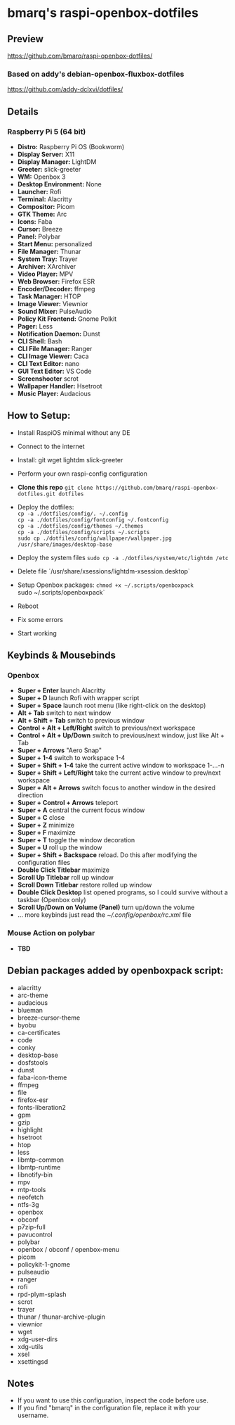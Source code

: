 # bmarq's raspi-openbox-dotfiles
## Preview
https://github.com/bmarq/raspi-openbox-dotfiles/
<br />

### Based on addy's debian-openbox-fluxbox-dotfiles
https://github.com/addy-dclxvi/dotfiles/
<br />

## Details
### Raspberry Pi 5 (64 bit)
- **Distro:** Raspberry Pi OS (Bookworm)
- **Display Server:** X11
- **Display Manager:** LightDM
- **Greeter:** slick-greeter
- **WM:** Openbox 3
- **Desktop Environment:** None
- **Launcher:** Rofi
- **Terminal:** Alacritty
- **Compositor:** Picom
- **GTK Theme:** Arc
- **Icons:** Faba
- **Cursor:** Breeze
- **Panel:** Polybar
- **Start Menu:** personalized
- **File Manager:** Thunar
- **System Tray:** Trayer
- **Archiver:** XArchiver
- **Video Player:** MPV
- **Web Browser:** Firefox ESR
- **Encoder/Decoder:** ffmpeg
- **Task Manager:** HTOP
- **Image Viewer:** Viewnior
- **Sound Mixer:** PulseAudio
- **Policy Kit Frontend:** Gnome Polkit
- **Pager:** Less
- **Notification Daemon:** Dunst
- **CLI Shell:** Bash
- **CLI File Manager:** Ranger
- **CLI Image Viewer:** Caca
- **CLI Text Editor:** nano
- **GUI Text Editor:** VS Code
- **Screenshooter** scrot
- **Wallpaper Handler:** Hsetroot
- **Music Player:** Audacious

## How to Setup:
- Install RaspiOS minimal without any DE
- Connect to the internet
- Install: git wget lightdm slick-greeter
- Perform your own raspi-config configuration

- **Clone this repo** `git clone https://github.com/bmarq/raspi-openbox-dotfiles.git dotfiles`
- Deploy the dotfiles:\
  `cp -a ./dotfiles/config/. ~/.config`\
  `cp -a ./dotfiles/config/fontconfig ~/.fontconfig` \
  `cp -a ./dotfiles/config/themes ~/.themes`\
  `cp -a ./dotfiles/config/scripts ~/.scripts`\
  `sudo cp ./dotfiles/config/wallpaper/wallpaper.jpg /usr/share/images/desktop-base`
- Deploy the system files `sudo cp -a ./dotfiles/system/etc/lightdm /etc`
- Delete file ´/usr/share/xsessions/lightdm-xsession.desktop`
- Setup Openbox packages: `chmod +x ~/.scripts/openboxpack`\
  sudo ~/.scripts/openboxpack`
- Reboot
- Fix some errors
- Start working

## Keybinds & Mousebinds
### Openbox
- **Super + Enter** launch Alacritty
- **Super + D** launch Rofi with wrapper script
- **Super + Space** launch root menu (like right-click on the desktop)
- **Alt + Tab** switch to next window
- **Alt + Shift + Tab** switch to previous window
- **Control + Alt + Left/Right** switch to previous/next workspace
- **Control + Alt + Up/Down**  switch to previous/next window, just like Alt + Tab
- **Super + Arrows** "Aero Snap"
- **Super + 1-4** switch to workspace 1-4
- **Super + Shift + 1-4** take the current active window to workspace 1-...-n
- **Super + Shift + Left/Right** take the current active window to prev/next workspace
- **Super + Alt + Arrows** switch focus to another window in the desired direction
- **Super + Control + Arrows** teleport
- **Super + A** central the current focus window
- **Super + C** close
- **Super + Z** minimize
- **Super + F** maximize
- **Super + T** toggle the window decoration
- **Super + U** roll up the window
- **Super + Shift + Backspace** reload. Do this after modifying the configuration files
- **Double Click Titlebar** maximize
- **Scroll Up Titlebar** roll up window
- **Scroll Down Titlebar** restore rolled up window
- **Double Click Desktop** list opened programs, so I could survive without a taskbar (Openbox only)
- **Scroll Up/Down on Volume (Panel)** turn up/down the volume
- ... more keybinds just read the *~/.config/openbox/rc.xml* file

### Mouse Action on polybar 
- **TBD**

## Debian packages added by openboxpack script:
- alacritty
- arc-theme
- audacious
- blueman
- breeze-cursor-theme
- byobu
- ca-certificates
- code
- conky
- desktop-base
- dosfstools
- dunst
- faba-icon-theme
- ffmpeg
- file
- firefox-esr
- fonts-liberation2
- gpm
- gzip
- highlight
- hsetroot
- htop
- less
- libmtp-common
- libmtp-runtime
- libnotify-bin
- mpv
- mtp-tools
- neofetch
- ntfs-3g
- openbox
- obconf
- p7zip-full
- pavucontrol
- polybar
- openbox / obconf / openbox-menu
- picom
- policykit-1-gnome
- pulseaudio
- ranger
- rofi
- rpd-plym-splash
- scrot
- trayer
- thunar / thunar-archive-plugin
- viewnior
- wget
- xdg-user-dirs
- xdg-utils
- xsel
- xsettingsd

## Notes
- If you want to use this configuration, inspect the code before use.
- If you find "bmarq" in the configuration file, replace it with your username.
